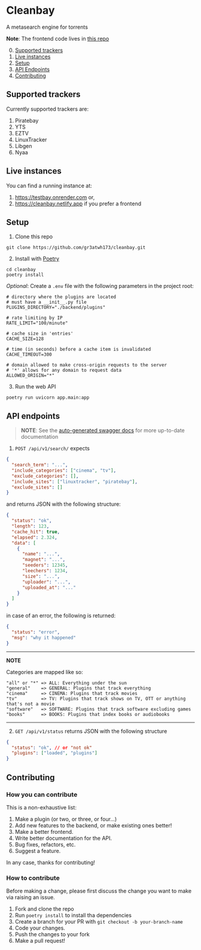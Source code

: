 # Cleanbay

A metasearch engine for torrents

**Note**: The frontend code lives in
[this repo](https://github.com/gr3atwh173/cleanbay-frontend)

0. [Supported trackers](#supported-trackers)
1. [Live instances](#live-instances)
2. [Setup](#setup)
3. [API Endpoints](#api-endpoints)
4. [Contributing](#contributing)

## Supported trackers

Currently supported trackers are:

1. Piratebay
2. YTS
3. EZTV
4. LinuxTracker
5. Libgen
6. Nyaa

## Live instances

You can find a running instance at:

1. https://testbay.onrender.com or,
2. https://cleanbay.netlify.app if you prefer a frontend

## Setup

1. Clone this repo

```
git clone https://github.com/gr3atwh173/cleanbay.git
```

2. Install with [Poetry](https://pypi.org/project/poetry/)

```
cd cleanbay
poetry install
```

_Optional_: Create a `.env` file with the following parameters in the project
root:

```
# directory where the plugins are located
# must have a __init__.py file
PLUGINS_DIRECTORY="./backend/plugins"

# rate limiting by IP
RATE_LIMIT="100/minute"

# cache size in 'entries'
CACHE_SIZE=128

# time (in seconds) before a cache item is invalidated
CACHE_TIMEOUT=300

# domain allowed to make cross-origin requests to the server
# '*' allows for any domain to request data
ALLOWED_ORIGIN="*"
```

3. Run the web API

```
poetry run uvicorn app.main:app
```

## API endpoints

>**NOTE**: See the [auto-generated swagger docs](https://testbay.onrender.com/docs) for more up-to-date documentation

1. `POST /api/v1/search/` expects

```json
{
  "search_term": "...",
  "include_categories": ["cinema", "tv"],
  "exclude_categories": [],
  "include_sites": ["linuxtracker", "piratebay"],
  "exclude_sites": []
}
```

and returns JSON with the following structure:

```json
{
  "status": "ok",
  "length": 123,
  "cache_hit": true,
  "elapsed": 2.324,
  "data": [
    {
      "name": "...",
      "magnet": "...",
      "seeders": 12345,
      "leechers": 1234,
      "size": "...",
      "uploader": "...",
      "uploaded_at": "..."
    }
  ]
}
```

in case of an error, the following is returned:

```json
{
  "status": "error",
  "msg": "why it happened"
}
```

---

**NOTE**

Categories are mapped like so:

```
"all" or "*" => ALL: Everything under the sun
"general"    => GENERAL: Plugins that track everything
"cinema"     => CINEMA: Plugins that track movies
"tv"         => TV: Plugins that track shows on TV, OTT or anything that's not a movie
"software"   => SOFTWARE: Plugins that track software excluding games
"books"      => BOOKS: Plugins that index books or audiobooks
```

---

2. `GET /api/v1/status` returns JSON with the following structure

```json
{
  "status": "ok", // or "not ok"
  "plugins": ["loaded", "plugins"]
}
```

## Contributing

### How you can contribute

This is a non-exhaustive list:

1. Make a plugin (or two, or three, or four...)
2. Add new features to the backend, or make existing ones better!
3. Make a better frontend.
4. Write better documentation for the API.
5. Bug fixes, refactors, etc.
6. Suggest a feature.

In any case, thanks for contributing!

### How to contribute

Before making a change, please first discuss the change you want to make via raising an issue.

1. Fork and clone the repo
2. Run `poetry install` to install tha dependencies
3. Create a branch for your PR with `git checkout -b your-branch-name`
4. Code your changes.
5. Push the changes to your fork
6. Make a pull request!
